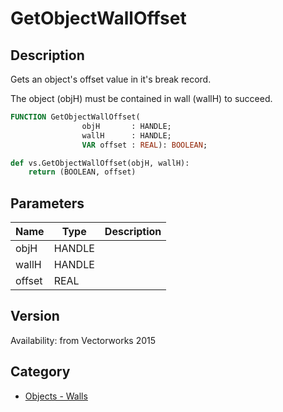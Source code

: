 # GetObjectWallOffset

## Description
Gets an object's offset value in it's break record.

The object (objH) must be contained in wall (wallH) to succeed.

```pascal
FUNCTION GetObjectWallOffset(
				objH       : HANDLE;
				wallH      : HANDLE;
				VAR offset : REAL): BOOLEAN;
```

```python
def vs.GetObjectWallOffset(objH, wallH):
    return (BOOLEAN, offset)
```

## Parameters
|Name|Type|Description|
|---|---|---|
|objH|HANDLE|   |
|wallH|HANDLE|   |
|offset|REAL|   |

## Version
Availability: from Vectorworks 2015

## Category
* [Objects - Walls](../Categories/Objects%20-%20Walls.md)
